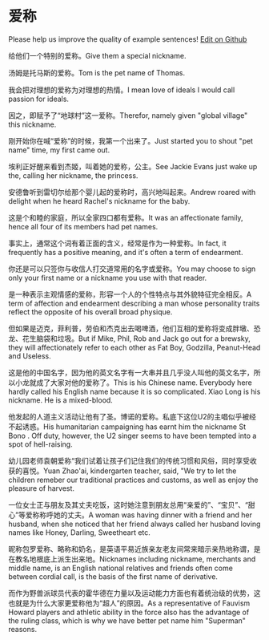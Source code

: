 # 爱称

Please help us improve the quality of example sentences! [Edit on Github](https://github.com/jiyushe/jiyu-example-sentence-source/blob/main/chinese/aicheng.md)

<p><span class="chinese">给他们一个特别的爱称。</span><span class="english">Give them a special nickname.</span></p>

<p><span class="chinese">汤姆是托马斯的爱称。</span><span class="english">Tom is the pet name of Thomas.</span></p>

<p><span class="chinese">我会把对理想的爱称为对理想的热情。</span><span class="english">I mean love of ideals I would call passion for ideals.</span></p>

<p><span class="chinese">因之，即赋予了“地球村”这一爱称。</span><span class="english">Therefor, namely given "global village" this nickname.</span></p>

<p><span class="chinese">刚开始你在喊“爱称”的时候，我第一个出来了。</span><span class="english">Just started you to shout "pet name" time, my first came out.</span></p>

<p><span class="chinese">埃利正好醒来看到杰姬，叫着她的爱称，公主。</span><span class="english">See Jackie Evans just wake up the, calling her nickname, the princess.</span></p>

<p><span class="chinese">安德鲁听到雷切尔给那个婴儿起的爱称时，高兴地叫起来。</span><span class="english">Andrew roared with delight when he heard Rachel's nickname for the baby.</span></p>

<p><span class="chinese">这是个和睦的家庭，所以全家四口都有爱称。</span><span class="english">It was an affectionate family, hence all four of its members had pet names.</span></p>

<p><span class="chinese">事实上，通常这个词有着正面的含义，经常是作为一种爱称。</span><span class="english">In fact, it frequently has a positive meaning, and it's often a term of endearment.</span></p>

<p><span class="chinese">你还是可以只签你与收信人打交道常用的名字或爱称。</span><span class="english">You may choose to sign only your first name or a nickname you use with that reader.</span></p>

<p><span class="chinese">是一种表示主观情感的爱称，形容一个人的个性特点与其外貌特征完全相反。</span><span class="english">A term of affection and endearment describing a man whose personality traits reflect the opposite of his overall broad physique.</span></p>

<p><span class="chinese">但如果是迈克，菲利普，劳伯和杰克出去喝啤酒，他们互相的爱称将变成胖墩、恐龙、花生脑袋和垃圾。</span><span class="english">But if Mike, Phil, Rob and Jack go out for a brewsky, they will affectionately refer to each other as Fat Boy, Godzilla, Peanut-Head and Useless.</span></p>

<p><span class="chinese">这是他的中国名字，因为他的英文名字有一大串并且几乎没人叫他的英文名字，所以小龙就成了大家对他的爱称了。</span><span class="english">This is his Chinese name. Everybody here hardly called his English name because it is so complicated. Xiao Long is his nickname. He is a mixed-blood.</span></p>

<p><span class="chinese">他发起的人道主义活动让他有了圣。博诺的爱称。私底下这位U2的主唱似乎被经不起诱惑。</span><span class="english">His humanitarian campaigning has earnt him the nickname St Bono . Off duty, however, the U2 singer seems to have been tempted into a spot of hell-raising.</span></p>

<p><span class="chinese">幼儿园老师袁朝爱称“我们试着让孩子们记住我们的传统习惯和风俗，同时享受收获的喜悦。</span><span class="english">Yuan Zhao'ai, kindergarten teacher, said, "We try to let the children remeber our traditional practices and customs,  as well as enjoy the pleasure of harvest.</span></p>

<p><span class="chinese">一位女士正与朋友及其丈夫吃饭，这时她注意到朋友总用“亲爱的”、“宝贝”、“甜心”等爱称称呼她的丈夫。</span><span class="english">A woman was having dinner with a friend and her husband, when she noticed that her friend always called her husband loving names like Honey, Darling, Sweetheart etc.</span></p>

<p><span class="chinese">昵称包罗爱称、略称和奶名，是英语平易近族亲友老友间常来暗示亲热地称谓，是在教名地根底上派生出来地。</span><span class="english">Nicknames including nickname, merchants and middle name, is an English national relatives and friends often come between cordial call, is the basis of the first name of derivative.</span></p>

<p><span class="chinese">而作为野兽派球员代表的霍华德在力量以及运动能力方面也有着统治级的优势，这也就是为什么大家更爱称他为“超人”的原因。</span><span class="english">As a representative of Fauvism Howard players and athletic ability in the force also has the advantage of the ruling class, which is why we have better pet name him "Superman" reasons.</span></p>

